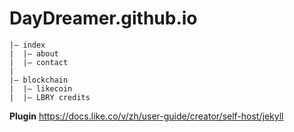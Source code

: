 # DayDreamer.github.io

```
|— index
|  |— about
|  |— contact
|
|— blockchain
|  |— likecoin
|  |— LBRY credits
```

**Plugin**
https://docs.like.co/v/zh/user-guide/creator/self-host/jekyll
